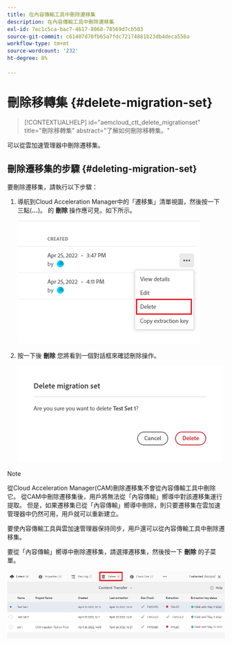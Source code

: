 ```yaml
---
title: 在內容傳輸工具中刪除遷移集
description: 在內容傳輸工具中刪除遷移集
exl-id: 7ec1c5ca-bac7-4617-8068-78569d7cb503
source-git-commit: c61407d70fb65a7fdc72174881b23db4deca556a
workflow-type: tm+mt
source-wordcount: '232'
ht-degree: 8%

---
```


# 刪除移轉集 {#delete-migration-set}

>[!CONTEXTUALHELP]
>id="aemcloud_ctt_delete_migrationset"
>title="刪除移轉集"
>abstract="了解如何刪除移轉集。"

可以從雲加速管理器中刪除遷移集。

## 刪除遷移集的步驟 {#deleting-migration-set}

要刪除遷移集，請執行以下步驟：

1. 導航到Cloud Acceleration Manager中的「遷移集」清單視圖，然後按一下三點(**...**)。 的 **刪除** 操作應可見，如下所示。

   ![影像](/help/journey-migration/content-transfer-tool/assets-ctt/migration-delete1.png)

1. 按一下後 **刪除** 您將看到一個對話框來確認刪除操作。

   ![影像](/help/journey-migration/content-transfer-tool/assets-ctt/migration-delete2.png)

>[!NOTE]
>
>從Cloud Acceleration Manager(CAM)刪除遷移集不會從內容傳輸工具中刪除它。 從CAM中刪除遷移集後，用戶將無法從「內容傳輸」嚮導中對該遷移集運行提取。 但是，如果遷移集已從「內容傳輸」嚮導中刪除，則只要遷移集在雲加速管理器中仍然可用，用戶就可以重新建立。
>
>要使內容傳輸工具與雲加速管理器保持同步，用戶還可以從內容傳輸工具中刪除遷移集。

要從「內容傳輸」嚮導中刪除遷移集，請選擇遷移集，然後按一下 **刪除** 的子菜單。

![影像](/help/journey-migration/content-transfer-tool/assets-ctt/cttcam27.png)
